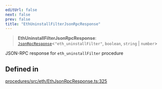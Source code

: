```yaml
---
editUrl: false
next: false
prev: false
title: "EthUninstallFilterJsonRpcResponse"
---
```


> **EthUninstallFilterJsonRpcResponse**: [`JsonRpcResponse`](/reference/tevm/jsonrpc/type-aliases/jsonrpcresponse/)\<`"eth_uninstallFilter"`, `boolean`, `string` \| `number`\>

JSON-RPC response for `eth_uninstallFilter` procedure

## Defined in

[procedures/src/eth/EthJsonRpcResponse.ts:325](https://github.com/evmts/tevm-monorepo/blob/main/packages/procedures/src/eth/EthJsonRpcResponse.ts#L325)
